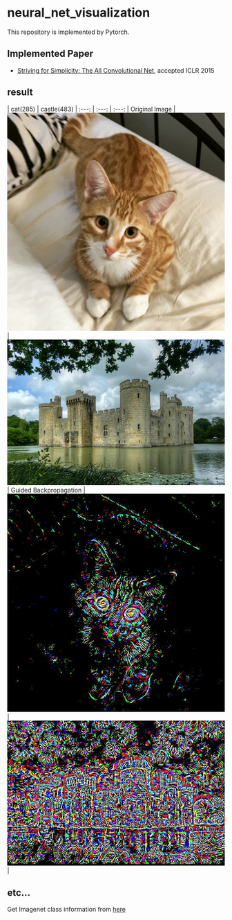 # neural_net_visualization

This repository is implemented by Pytorch.

## Implemented Paper
- [Striving for Simplicity: The All Convolutional Net](https://arxiv.org/abs/1412.6806), accepted ICLR 2015

## result
| cat(285) | castle(483) |
:---: | :---: | :---: |
Original Image  | <img src = 'input_image/cat.jpg'> | <img src = 'input_image/castle.jpg'> |
Guided Backpropagation  | <img src = 'saved_image/cat.jpg'> | <img src = 'saved_image/castle.jpg'> |

## etc...
Get Imagenet class information from [here](https://gist.github.com/yrevar/942d3a0ac09ec9e5eb3a)